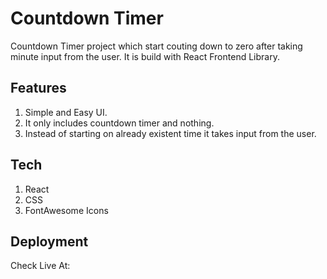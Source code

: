 # Countdown Timer

Countdown Timer project which start couting down to zero after taking minute input from the user. It is build with React Frontend Library.

## Features

1. Simple and Easy UI.
2. It only includes countdown timer and nothing.
3. Instead of starting on already existent time it takes input from the user.

## Tech

1. React
2. CSS
3. FontAwesome Icons

## Deployment

Check Live At:
